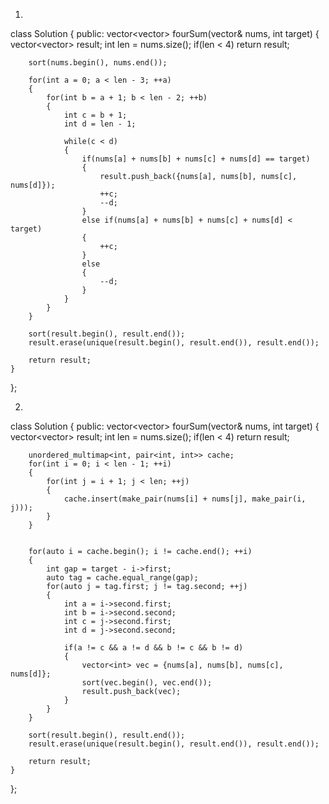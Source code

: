 1)
class Solution {
public:
    vector<vector<int>> fourSum(vector<int>& nums, int target) {
    	vector<vector<int>> result;
    	int len = nums.size();
    	if(len < 4)
    		return result;

    	sort(nums.begin(), nums.end());

    	for(int a = 0; a < len - 3; ++a)
    	{
    		for(int b = a + 1; b < len - 2; ++b)
    		{
    			int c = b + 1;
    			int d = len - 1;

    			while(c < d)
    			{
    				if(nums[a] + nums[b] + nums[c] + nums[d] == target)
    				{
    					result.push_back({nums[a], nums[b], nums[c], nums[d]});
    					++c;
    					--d;
    				}
    				else if(nums[a] + nums[b] + nums[c] + nums[d] < target)
    				{
    					++c;
    				}
    				else
    				{
    					--d;
    				}
    			}
    		}
    	}

    	sort(result.begin(), result.end());
    	result.erase(unique(result.begin(), result.end()), result.end());

    	return result;
    }
};




2)
class Solution {
public:
    vector<vector<int>> fourSum(vector<int>& nums, int target) {
    	vector<vector<int>> result;
        int len = nums.size();
        if(len < 4)
        	return result;

        unordered_multimap<int, pair<int, int>> cache;
        for(int i = 0; i < len - 1; ++i)
        {
        	for(int j = i + 1; j < len; ++j)
        	{
        		cache.insert(make_pair(nums[i] + nums[j], make_pair(i, j)));
        	}
        }


        for(auto i = cache.begin(); i != cache.end(); ++i)
        {
        	int gap = target - i->first;
        	auto tag = cache.equal_range(gap);
        	for(auto j = tag.first; j != tag.second; ++j)
        	{
        		int a = i->second.first;
        		int b = i->second.second;
        		int c = j->second.first;
        		int d = j->second.second;
                
                if(a != c && a != d && b != c && b != d)
        	    {
        		    vector<int> vec = {nums[a], nums[b], nums[c], nums[d]};
        		    sort(vec.begin(), vec.end());
        		    result.push_back(vec);
        	    }
        	}	
        }

        sort(result.begin(), result.end());
        result.erase(unique(result.begin(), result.end()), result.end());

        return result;
    }
};
